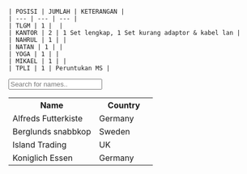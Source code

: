 
```
| POSISI | JUMLAH | KETERANGAN |
| --- | --- | --- |
| TLGM | 1 |  |
| KANTOR | 2 | 1 Set lengkap, 1 Set kurang adaptor & kabel lan |
| NAHRUL | 1 | |
| NATAN | 1 | |
| YOGA | 1 | |
| MIKAEL | 1 | |
| TPLI | 1 | Peruntukan MS |
```

<link rel="stylesheet" href="/aset/styles.css">
<script src="/js/myScript.js">
</script>

<input type="text" id="myInput" onkeyup="myFunction()" placeholder="Search for names..">

<table id="myTable">
  <tr class="header">
    <th style="width:60%;">Name</th>
    <th style="width:40%;">Country</th>
  </tr>
  <tr>
    <td>Alfreds Futterkiste</td>
    <td>Germany</td>
  </tr>
  <tr>
    <td>Berglunds snabbkop</td>
    <td>Sweden</td>
  </tr>
  <tr>
    <td>Island Trading</td>
    <td>UK</td>
  </tr>
  <tr>
    <td>Koniglich Essen</td>
    <td>Germany</td>
  </tr>
</table>
